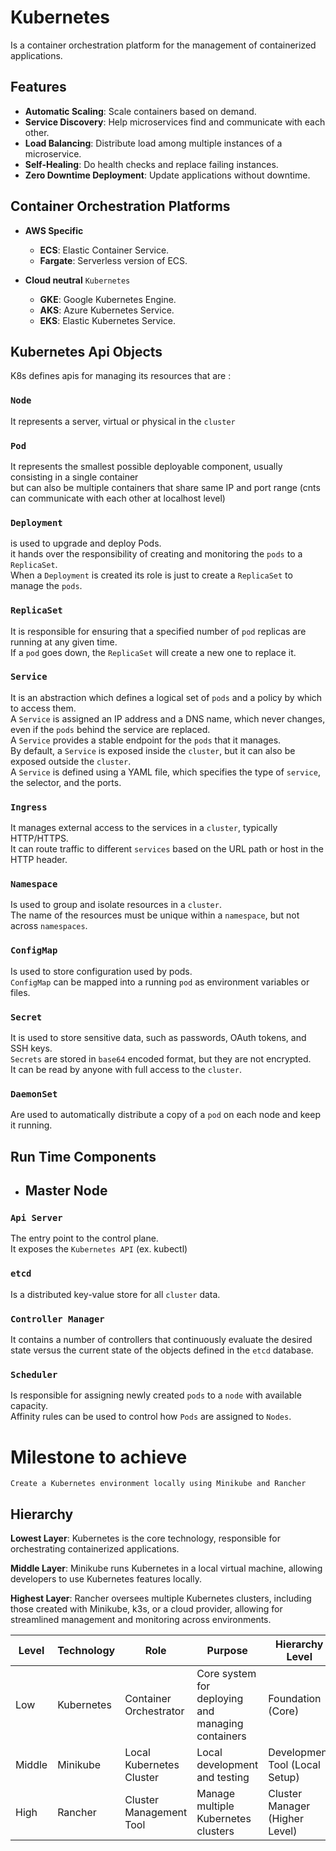 # Kubernetes

Is a container orchestration platform for the management of containerized applications.

## Features

- **Automatic Scaling**: Scale containers based on demand.
- **Service Discovery**: Help microservices find and communicate with each other.
- **Load Balancing**: Distribute load among multiple instances of a microservice.
- **Self-Healing**: Do health checks and replace failing instances.
- **Zero Downtime Deployment**: Update applications without downtime.

## Container Orchestration Platforms

- **AWS Specific**
    - **ECS**: Elastic Container Service.
    - **Fargate**: Serverless version of ECS.

- **Cloud neutral** `Kubernetes`
    - **GKE**: Google Kubernetes Engine.
    - **AKS**: Azure Kubernetes Service.
    - **EKS**: Elastic Kubernetes Service.


## Kubernetes Api Objects

K8s defines apis for managing its resources that are :
### `Node` 
It represents a server, virtual or physical in the `cluster`

### `Pod` 
It represents the smallest possible deployable component, usually consisting in a single container<br>
but can also be multiple containers that share same IP and port range (cnts can communicate with each other at localhost level)

### `Deployment`
is used to upgrade and deploy Pods.<br>
it hands over the responsibility of creating and monitoring the `pods` to a `ReplicaSet`.<br>
When a `Deployment` is created its role is just to create a `ReplicaSet` to manage the `pods`.

### `ReplicaSet`
It is responsible for ensuring that a specified number of `pod` replicas are running at any given time.<br>
If a `pod` goes down, the `ReplicaSet` will create a new one to replace it.

### `Service`
It is an abstraction which defines a logical set of `pods` and a policy by which to access them.<br>
A `Service` is assigned an IP address and a DNS name, which never changes, even if the `pods` behind the service are replaced.<br>
A `Service` provides a stable endpoint for the `pods` that it manages.<br>
By default, a `Service` is exposed inside the `cluster`, but it can also be exposed outside the `cluster`.<br>
A `Service` is defined using a YAML file, which specifies the type of `service`, the selector, and the ports.<br>

### `Ingress`
It manages external access to the services in a `cluster`, typically HTTP/HTTPS.<br>
It can route traffic to different `services` based on the URL path or host in the HTTP header.<br>

### `Namespace`
Is used to group and isolate resources in a `cluster`.<br>
The name of the resources must be unique within a `namespace`, but not across `namespaces`.<br>

### `ConfigMap`
Is used to store configuration used by pods.<br>
`ConfigMap` can be mapped into a running `pod` as environment variables or files.<br>

### `Secret`
It is used to store sensitive data, such as passwords, OAuth tokens, and SSH keys.<br>
`Secrets` are stored in `base64` encoded format, but they are not encrypted.<br>
It can be read by anyone with full access to the `cluster`.<br>

### `DaemonSet`
Are used to automatically distribute a copy of a `pod` on each node and keep it running.

## Run Time Components

- ## Master Node
### `Api Server`
The entry point to the control plane.<br>
It exposes the `Kubernetes API` (ex. kubectl)

### `etcd`
Is a distributed key-value store for all `cluster` data.

### `Controller Manager`
It contains a number of controllers that continuously evaluate the desired state versus the current state of the objects defined in the `etcd` database.<br>

### `Scheduler`
Is responsible for assigning newly created `pods` to a `node` with available capacity.<br>
Affinity rules can be used to control how `Pods` are assigned to `Nodes`.



# Milestone to achieve

`Create a Kubernetes environment locally using Minikube and Rancher`

## Hierarchy

**Lowest Layer**: Kubernetes is the core technology, responsible for orchestrating containerized applications.

**Middle Layer**: Minikube runs Kubernetes in a local virtual machine, allowing developers to use Kubernetes features
locally.

**Highest Layer**: Rancher oversees multiple Kubernetes clusters, including those created with Minikube, k3s, or a cloud
provider, allowing for streamlined management and monitoring across environments.

| Level  | Technology | Role                     | Purpose                                           | Hierarchy Level                |
|--------|------------|--------------------------|---------------------------------------------------|--------------------------------|
| Low    | Kubernetes | Container Orchestrator   | Core system for deploying and managing containers | Foundation (Core)              |
| Middle | Minikube   | Local Kubernetes Cluster | Local development and testing                     | Development Tool (Local Setup) |
| High   | Rancher    | Cluster Management Tool  | Manage multiple Kubernetes clusters               | Cluster Manager (Higher Level) |
